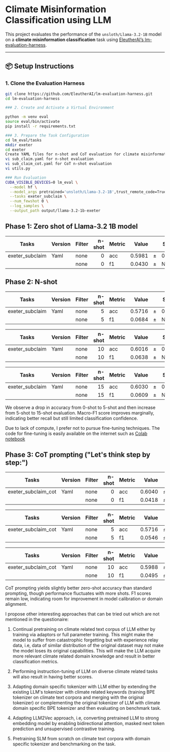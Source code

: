 # Climate Misinformation Classification using LLM

This project evaluates the performance of the `unsloth/Llama-3.2-1B` model on a **climate misinformation classification** task using [EleutherAI’s lm-evaluation-harness](https://github.com/EleutherAI/lm-evaluation-harness).

---

## 📦 Setup Instructions

### 1. Clone the Evaluation Harness
```bash
git clone https://github.com/EleutherAI/lm-evaluation-harness.git
cd lm-evaluation-harness

### 2. Create and Activate a Virtual Environment

python -m venv eval
source eval/bin/activate
pip install -r requirements.txt

### 3. Prepare the Task Configuration
cd lm_eval/tasks
mkdir exeter
cd exeter
Create YAML files for n-shot and CoT evaluation for climate misinformation classification task. Copy the files sub_claim.yaml and sub_claim_cot.yaml to lm_eval/tasks/exeter
vi sub_claim.yaml for n-shot evaluation
vi sub_claim_cot.yaml for CoT n-shot evaluation
vi utils.py

### Run Evaluation
CUDA_VISIBLE_DEVICES=0 lm_eval \
  --model hf \
  --model_args pretrained='unsloth/Llama-3.2-1B',trust_remote_code=True \
  --tasks exeter_subclaim \
  --num_fewshot 0 \
  --log_samples \
  --output_path output/llama-3.2-1b-exeter
```

## Phase 1: Zero shot of Llama-3.2 1B model

|     Tasks     |Version|Filter|n-shot|Metric|Value |   |Stderr|
|---------------|-------|------|-----:|------|-----:|---|------|
|exeter_subclaim|Yaml   |none  |     0|acc   |0.5981|±  |0.0091|
|               |       |none  |     0|f1    |0.0430|±  |   N/A|

## Phase 2: N-shot
|     Tasks     |Version|Filter|n-shot|Metric|Value |   |Stderr|
|---------------|-------|------|-----:|------|-----:|---|------|
|exeter_subclaim|Yaml   |none  |     5|acc   |0.5716|±  |0.0092|
|               |       |none  |     5|f1    |0.0684|±  |   N/A|

|     Tasks     |Version|Filter|n-shot|Metric|Value |   |Stderr|
|---------------|-------|------|-----:|------|-----:|---|------|
|exeter_subclaim|Yaml   |none  |    10|acc   |0.6016|±  |0.0091|
|               |       |none  |    10|f1    |0.0638|±  |   N/A|

|     Tasks     |Version|Filter|n-shot|Metric|Value |   |Stderr|
|---------------|-------|------|-----:|------|-----:|---|------|
|exeter_subclaim|Yaml   |none  |    15|acc   |0.6030|±  |0.0091|
|               |       |none  |    15|f1    |0.0609|±  |   N/A|

We observe a drop in accuracy from 0-shot to 5-shot and then increase from 5-shot to 15-shot evaluation. Macro-F1 score improves marginally, indicating better recall but still limited classification confidence.

Due to lack of compute, I prefer not to pursue fine-tuning techniques. The code for fine-tuning is easily available on the internet such as [Colab notebook](https://colab.research.google.com/drive/1QVHNwRIxp9umEBZIXTSD_IyK7MYWgXup?usp=sharing)

## Phase 3: CoT prompting ("Let's think step by step:")

|       Tasks       |Version|Filter|n-shot|Metric|Value |   |Stderr|
|-------------------|-------|------|-----:|------|-----:|---|------|
|exeter_subclaim_cot|Yaml   |none  |     0|acc   |0.6040|±  |0.0091|
|                   |       |none  |     0|f1    |0.0418|±  |   N/A|

|       Tasks       |Version|Filter|n-shot|Metric|Value |   |Stderr|
|-------------------|-------|------|-----:|------|-----:|---|------|
|exeter_subclaim_cot|Yaml   |none  |     5|acc   |0.5716|±  |0.0092|
|                   |       |none  |     5|f1    |0.0546|±  |   N/A|

|       Tasks       |Version|Filter|n-shot|Metric|Value |   |Stderr|
|-------------------|-------|------|-----:|------|-----:|---|------|
|exeter_subclaim_cot|Yaml   |none  |    10|acc   |0.5988|±  |0.0091|
|                   |       |none  |    10|f1    |0.0495|±  |   N/A|

CoT prompting yields slightly better zero-shot accuracy than standard prompting, though performance fluctuates with more shots. F1 scores remain low, indicating room for improvement in model calibration or domain alignment.

I propose other interesting approaches that can be tried out which are not mentioned in the questionaire:

1. Continual pretraining on climate related text corpus of LLM either by training via adaptors or full parameter training. This might make the model to suffer from catastrophic forgetting but with experience relay data, i.e, data of similar distribution of the original dataset may not make the model loses its original capabilities. This will make the LLM acquire more relevant climate related domain knowledge and result in better classification metrics.

2. Performing instruction-tuning of LLM on diverse climate related tasks will also result in having better scores.

3. Adapting domain specific tokenizer with LLM either by extending the existing LLM's tokenizer with climate related keywords (training BPE tokenizer on climate text corpora and merging with the original tokenizer) or complementing the original tokenizer of LLM with climate domain specific BPE tokenizer and then evaluating on benchmark task. 

4. Adapting LLM2Vec approach, i.e, converting pretrained LLM to strong embedding model by enabling bidirectional attention, masked next token prediction and unsupervised contrastive training.

4. Pretraining SLM from scratch on climate text corpora with domain specific tokenizer and benchmarking on the task.

